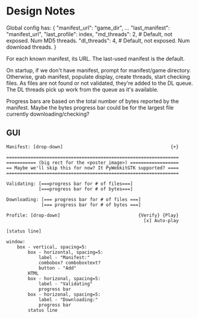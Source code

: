 # Design Notes

Global config has: {
    "manifest_url": "game_dir",
    ...
    "last_manifest": "manifest_url",
    "last_profile": index,
    "md_threads": 2,  # Default, not exposed. Num MD5 threads.
    "dl_threads": 4,  # Default, not exposed. Num download threads.
}

For each known manifest, its URL. The last-used manifest is the default.

On startup, if we don't have manifest, prompt for manifest/game directory.
Otherwise, grab manifest, populate display, create threads, start checking
files. As files are not found or not validated, they're added to the DL queue.
The DL threads pick up work from the queue as it's available.

Progress bars are based on the total number of bytes reported by the manifest.
Maybe the bytes progress bar could be for the largest file currently
downloading/checking?

## GUI

```
Manifest: [drop-down]                                        {+}

================================================================
=========== (big rect for the <poster_image>) ==================
== Maybe we'll skip this for now? It PyWebkitGTK supported? ====
================================================================

Validating: [===progress bar for # of files===]
            [===progress bar for # of bytes===]

Downloading: [=== progress bar for # of files ===]
             [=== progress bar for # of bytes ===]

Profile: [drop-down]                             {Verify} {Play}
                                                   [x] Auto-play

[status line]
```

```
window:
    box - vertical, spacing=5:
        box - horizontal, spacing=5:
            label - "Manifest:"
            combobox? comboboxtext?
            button - "Add"
        HTML
        box - horizonal, spacing=5:
            label - "Validating"
            progress bar
        box - horizonal, spacing=5:
            label - "Downloading:"
            progress bar
        status line
```
